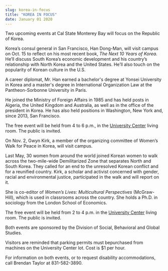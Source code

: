 ```yaml
---
slug: korea-in-focus
title: "KOREA IN FOCUS"
date: January 01 2020
---
```


<p>Two upcoming events at Cal State Monterey Bay will focus on the Republic of Korea.
</p><p>Korea’s consul general in San Francisco, Han Dong&#45;Man, will visit campus on Oct. 15 to reflect on his most recent book, <em>The Next 10 Years of Korea.</em> He’ll discuss South Korea’s economic development and his country’s relationship with North Korea and the United States. He’ll also touch on the popularity of Korean culture in the U.S.

A career diplomat, Mr. Han earned a bachelor's degree at Yonsei University in Korea and a master's degree in International Organization Law at the Pantheon&#45;Sorbonne University in Paris.

He joined the Ministry of Foreign Affairs in 1985 and has held posts in Algeria, the United Kingdom and Australia, as well as in the office of the president in Korea. He has also held positions in Washington, New York and, since 2013, San Francisco.

The free event will be held from 4 to 6 p.m., in the <a href="https://csumb.edu/sites/default/files/images/st&#45;block&#45;145&#45;1439838057849&#45;raw&#45;universitycenter.pdf">University Center</a> living room. The public is invited.
</p><p>On Nov. 2, Gwyn Kirk, a member of the organizing committee of Women’s Walk for Peace in Korea, will visit campus.
</p><p>Last May, 30 women from around the world joined Korean women to walk across the two&#45;mile&#45;wide Demilitarized Zone that separates North and South Korea. They called for an end to the unresolved Korean conflict and for a reunified country. Kirk, a scholar and activist concerned with gender, racial and environmental justice, participated in the walk and will report on it.

She is co&#45;editor of <em>Women’s Lives: Multicultural Perspectives</em> &#40;McGraw&#45;Hill&#41;, which is used in classrooms across the country. She holds a Ph.D. in sociology from the London School of Economics.

The free event will be held from 2 to 4 p.m. in the <a href="https://csumb.edu/sites/default/files/images/st&#45;block&#45;145&#45;1439838057849&#45;raw&#45;universitycenter.pdf">University Center</a> living room. The public is invited.
</p><p>Both events are sponsored by the Division of Social, Behavioral and Global Studies.
</p><p>Visitors are reminded that parking permits must bepurchased from machines on the University Center lot. Cost is $1 per hour.
</p><p>For information on both events, or to request disability accommodations, call Brendan Taylor at 831&#45;582&#45;3890.
</p>
